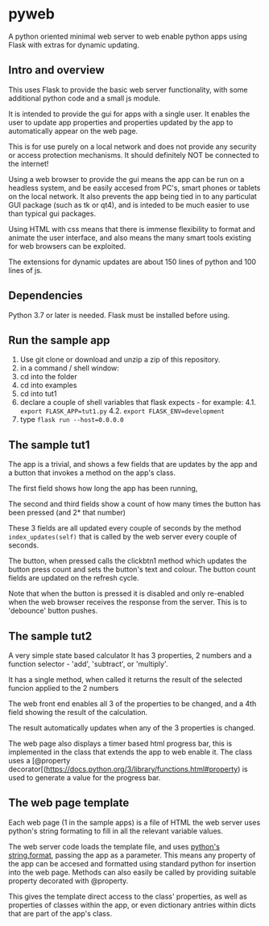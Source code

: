 # pyweb
A python oriented minimal web server to web enable python apps using Flask with extras for dynamic updating.

## Intro and overview
This uses Flask to provide the basic web server functionality, with some additional python code and a small js module.

It is intended to provide the gui for apps with a single user. It enables the user to update app properties and properties updated by the app
to automatically appear on the web page.

This is for use purely on a local network and does not provide any security or access protection mechanisms. It should definitely NOT be
connected to the internet!

Using a web browser to provide the gui means the app can be run on a headless system, and be easily accesed from PC's, smart phones or tablets
on the local network. It also prevents the app being tied in to any particulat GUI package (such as tk or qt4), and is inteded to be much easier
to use than typical gui packages.

Using HTML with css means that there is immense flexibility to format and animate the user interface, and also means the many smart tools existing
for web browsers can be exploited.

The extensions for dynamic updates are about 150 lines of python and 100 lines of js.

## Dependencies
Python 3.7 or later is needed. Flask must be installed before using.

## Run the sample app
1. Use git clone or download and unzip a zip of this repository.
1. in a command / shell window:
1. cd into the folder
2. cd into examples
3. cd into tut1
4. declare a couple of shell variables that flask expects - for example:
4.1. `export FLASK_APP=tut1.py`
4.2. `export FLASK_ENV=development`
5. type `flask run --host=0.0.0.0`

## The sample tut1
The app is a trivial, and shows a few fields that are updates by the app and a button that invokes a method on the app's class.

The first field shows how long the app has been running,

The second and third fields show a count of how many times the button has been pressed (and 2* that number)

These 3 fields are all updated every couple of seconds by the method `index_updates(self)` that is called by the web server every couple of seconds.

The button, when pressed calls the clickbtn1 method which updates the button press count and sets the button's text and colour. The button count fields
are updated on the refresh cycle.

Note that when the button is pressed it is disabled and only re-enabled when the web browser receives the response from the server. This is to 'debounce'
button pushes.

## The sample tut2
A very simple state based calculator
It has 3 properties, 2 numbers and a function selector - 'add', 'subtract', or 'multiply'.

It has a single method, when called it returns the result of the selected funcion applied to the 2 numbers

The web front end enables all 3 of the properties to be changed, and a 4th field showing the result of the calculation.

The result automatically updates when any of the 3 properties is changed.

The web page also displays a timer based html progress bar, this is implemented in the class that extends the app to web enable it.
The class uses a [@property decorator[(https://docs.python.org/3/library/functions.html#property) is used to generate a value for the progress bar.

## The web page template
Each web page (1 in the sample apps) is a file of HTML the web server uses python's string formating to fill in all the relevant variable values.

The web server code loads the template file, and uses [python's string.format](https://docs.python.org/3/library/string.html#format-string-syntax), passing the app as a parameter. This means any property of the app
can be accesed and formatted using standard python for insertion into the web page. Methods can also easily be called by providing suitable property
decorated with @property.

This gives the template direct access to the class' properties, as well as properties of classes within the app, or even dictionary antries within dicts that are part of the app's class. 
